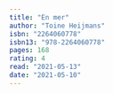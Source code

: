 ```yaml
---
title: "En mer"
author: "Toine Heijmans"
isbn: "2264060778"
isbn13: "978-2264060778"
pages: 168
rating: 4
read: "2021-05-13"
date: "2021-05-10"
---
```

